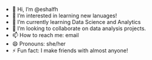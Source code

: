 - 👋 Hi, I’m @eshalfh
- 👀 I’m interested in learning new lanuages! 
- 🌱 I’m currently learning Data Science and Analytics
- 💞️ I’m looking to collaborate on data analysis projects.
- 📫 How to reach me: email
- 😄 Pronouns: she/her
- ⚡ Fun fact: I make friends with almost anyone!

<!---
eshalfh/eshalfh is a ✨ special ✨ repository because its `README.md` (this file) appears on your GitHub profile.
You can click the Preview link to take a look at your changes.
--->
